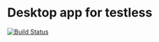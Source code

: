 # Desktop app for testless

[![Build Status](https://travis-ci.com/testless/desktop.svg?branch=master)](https://travis-ci.com/testless/desktop)
